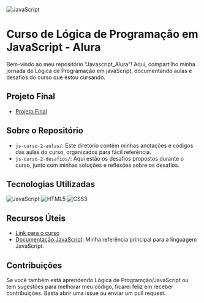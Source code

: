 
![JavaScript](https://upload.wikimedia.org/wikipedia/commons/thumb/9/99/Unofficial_JavaScript_logo_2.svg/390px-Unofficial_JavaScript_logo_2.svg.png)
# Curso de Lógica de Programação em JavaScript - Alura

Bem-vindo ao meu repositório "Javascript_Alura"! Aqui, compartilho minha jornada de Lógica de Programação em javaScript, documentando aulas e desafios do curso que estou cursando.

## Projeto Final

- [Projeto Final](https://jogodoadivinha.vercel.app/)

## Sobre o Repositório

- `js-curso-2-aulas/`:  Este diretório contém minhas anotações e códigos das aulas do curso, organizados para fácil referência.
- `js-curso-2-desafios/`: Aqui estão os desafios propostos durante o curso, junto com minhas soluções e reflexões sobre os desafios.

## Tecnologias Utilizadas

![JavaScript](https://img.shields.io/badge/JavaScript-F7DF1E?style=for-the-badge&logo=javascript&logoColor=black)    ![HTML5](https://img.shields.io/badge/HTML5-E34F26?style=for-the-badge&logo=html5&logoColor=white)    ![CSS3](https://img.shields.io/badge/CSS3-1572B6?style=for-the-badge&logo=css3&logoColor=white)

## Recursos Úteis

- [Link para o curso](https://cursos.alura.com.br/)
- [Documentação JavaScript](https://developer.mozilla.org/pt-BR/docs/Learn/JavaScript/First_steps/What_is_JavaScript): Minha referência principal para a linguagem JavaScript.

## Contribuições

Se você também está aprendendo Lógica de Programção/JavaScript ou tem sugestões para melhorar meu código, ficarei feliz em receber contribuições. Basta abrir uma issue ou enviar um pull request.
